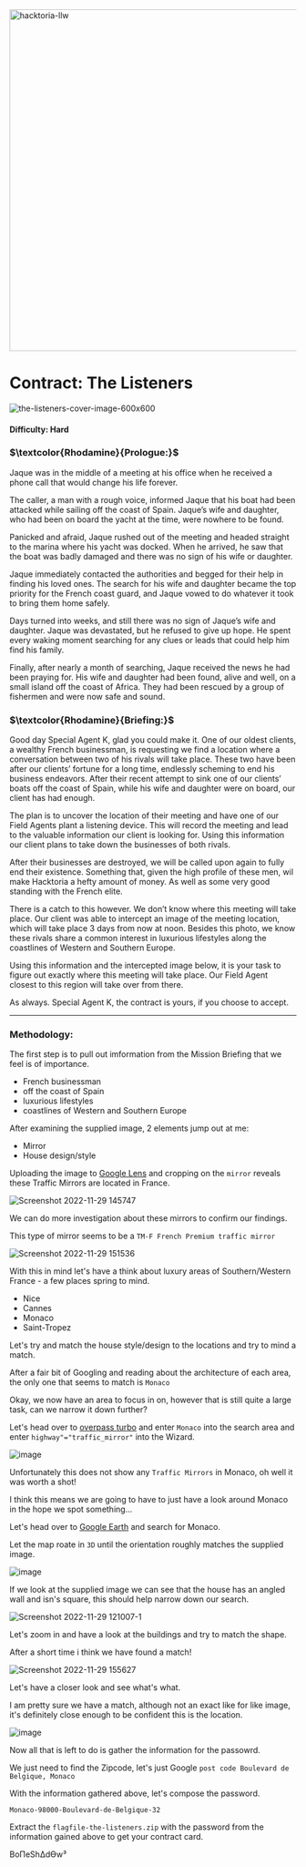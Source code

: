 <img width="600" alt="hacktoria-llw" src="https://user-images.githubusercontent.com/117080369/203552008-2d0e0a07-1815-485b-8f3f-ae7ed7258af8.png">

# Contract: The Listeners
![the-listeners-cover-image-600x600](https://user-images.githubusercontent.com/117080369/204564489-03244eb9-d8b4-4931-ad2f-487bac1f344a.png)

#### Difficulty: Hard

### **$\textcolor{Rhodamine}{Prologue:}$**
Jaque was in the middle of a meeting at his office when he received a phone call that would change his life forever.

The caller, a man with a rough voice, informed Jaque that his boat had been attacked while sailing off the coast of Spain. Jaque’s wife and daughter, who had been on board the yacht at the time, were nowhere to be found.

Panicked and afraid, Jaque rushed out of the meeting and headed straight to the marina where his yacht was docked. When he arrived, he saw that the boat was badly damaged and there was no sign of his wife or daughter.

Jaque immediately contacted the authorities and begged for their help in finding his loved ones. The search for his wife and daughter became the top priority for the French coast guard, and Jaque vowed to do whatever it took to bring them home safely.

Days turned into weeks, and still there was no sign of Jaque’s wife and daughter. Jaque was devastated, but he refused to give up hope. He spent every waking moment searching for any clues or leads that could help him find his family.

Finally, after nearly a month of searching, Jaque received the news he had been praying for. His wife and daughter had been found, alive and well, on a small island off the coast of Africa. They had been rescued by a group of fishermen and were now safe and sound.

### **$\textcolor{Rhodamine}{Briefing:}$**
Good day Special Agent K, glad you could make it. One of our oldest clients, a wealthy French businessman, is requesting we find a location where a conversation between two of his rivals will take place. These two have been after our clients’ fortune for a long time, endlessly scheming to end his business endeavors. After their recent attempt to sink one of our clients’ boats off the coast of Spain, while his wife and daughter were on board, our client has had enough.

The plan is to uncover the location of their meeting and have one of our Field Agents plant a listening device. This will record the meeting and lead to the valuable information our client is looking for. Using this information our client plans to take down the businesses of both rivals.

After their businesses are destroyed, we will be called upon again to fully end their existence. Something that, given the high profile of these men, wil make Hacktoria a hefty amount of money. As well as some very good standing with the French elite.

There is a catch to this however. We don’t know where this meeting will take place. Our client was able to intercept an image of the meeting location, which will take place 3 days from now at noon. Besides this photo, we know these rivals share a common interest in luxurious lifestyles along the coastlines of Western and Southern Europe.

Using this information and the intercepted image below, it is your task to figure out exactly where this meeting will take place. Our Field Agent closest to this region will take over from there.

As always. Special Agent K, the contract is yours, if you choose to accept.

---

### Methodology:
The first step is to pull out imformation from the Mission Briefing that we feel is of importance.
* French businessman
* off the coast of Spain
* luxurious lifestyles
* coastlines of Western and Southern Europe

After examining the supplied image, 2 elements jump out at me:
* Mirror
* House design/style

Uploading the image to <a href="https://lens.google.com/">Google Lens</a> and cropping on the `mirror` reveals these Traffic Mirrors are located in France.

![Screenshot 2022-11-29 145747](https://user-images.githubusercontent.com/117080369/204566153-574640e8-2b76-49e7-b461-95508cc704fc.png)

We can do more investigation about these mirrors to confirm our findings.

This type of mirror seems to be a `TM-F French Premium traffic mirror`

![Screenshot 2022-11-29 151536](https://user-images.githubusercontent.com/117080369/204568124-1f8b54d5-45e2-498a-86db-1228456c190d.png)

With this in mind let's have a think about luxury areas of Southern/Western France - a few places spring to mind.
* Nice
* Cannes
* Monaco
* Saint-Tropez

Let's try and match the house style/design to the locations and try to mind a match.

After a fair bit of Googling and reading about the architecture of each area, the only one that seems to match is `Monaco`

Okay, we now have an area to focus in on, however that is still quite a large task, can we narrow it down further?

Let's head over to <a href="https://overpass-turbo.eu/">overpass turbo</a> and enter `Monaco` into the search area and enter `highway"="traffic_mirror"` into the Wizard.

![image](https://user-images.githubusercontent.com/117080369/204573385-3b9b6b64-1e72-463e-a19d-12701618e09a.png)

Unfortunately this does not show any `Traffic Mirrors` in Monaco, oh well it was worth a shot!

I think this means we are going to have to just have a look around Monaco in the hope we spot something...

Let's head over to <a href="https://earth.google.com/web/">Google Earth</a> and search for Monaco.

Let the map roate in `3D` until the orientation roughly matches the supplied image.

![image](https://user-images.githubusercontent.com/117080369/204575268-d9c88eed-8cdf-48c3-936b-0d054df99b3f.png)

If we look at the supplied image we can see that the house has an angled wall and isn's square, this should help narrow down our search.

![Screenshot 2022-11-29 121007-1](https://user-images.githubusercontent.com/117080369/204576217-cd6ec638-e5f6-4335-8d66-97a636d0e4ca.png)

Let's zoom in and have a look at the buildings and try to match the shape.

After a short time i think we have found a match!

![Screenshot 2022-11-29 155627](https://user-images.githubusercontent.com/117080369/204578948-db436069-509a-4d61-9579-d3bd234922d1.png)

Let's have a closer look and see what's what.

I am pretty sure we have a match, although not an exact like for like image, it's definitely close enough to be confident this is the location.

![image](https://user-images.githubusercontent.com/117080369/204579335-c0ab7646-d3c5-4abd-91cf-047acd7aca42.png)

Now all that is left to do is gather the information for the passowrd.

We just need to find the Zipcode, let's just Google `post code Boulevard de Belgique, Monaco`

With the information gathered above, let's compose the password.

`Monaco-98000-Boulevard-de-Belgique-32`

Extract the `flagfile-the-listeners.zip` with the password from the information gained above to get your contract card.


BoΠeShΔdϴw³
